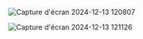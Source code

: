 ![Capture d'écran 2024-12-13 120807](https://github.com/user-attachments/assets/2d23d6fa-87a4-487e-8603-f9cedb8e068a)


![Capture d'écran 2024-12-13 121126](https://github.com/user-attachments/assets/3ca083cd-97bd-454b-8200-b526902ae91d)
